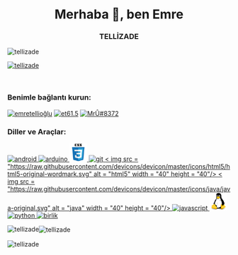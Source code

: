 <h1 align="center">Merhaba 👋, ben Emre </h1>
<h3 align="center">TELLİZADE</h3>

<p align="left"> <img src= "https://komarev.com/ghpvc/?username=tellizade&label=Profile%20views&color=0e75b6&style=flat" alt = "tellizade" /> </p>

<p align = "left"> <a href = "https: //github.com/ryo-ma/github-profile-trophy"><img src = "https://github-profile-trophy.vercel.app/?username=tellizade" alt = "tellizade" /></ a> </p>

<p align = "left"> <a href = "https://twitter.com/" target = "blank"><img src = "https://img.shields.io/twitter/follow/?logo=twitter&style=for-the-badge" alt="" /></a> </p>

<h3 align="left">Benimle bağlantı kurun:</h3>
<p align ="sol">
<a href = "https://linkedin.com/in/emre-tellioğlu-538312259" target = "blank"><img align = "center" src = "https://raw.githubusercontent.com/rahuldkjain/github-profile-readme -generator/master/src/images/icons/Social/linked-in-alt.svg" alt = "emretellioğlu" height = "30" genişlik = "40" /></a> <a href = "https:
/ /instagram.com/et61.5" target = "boş"><img align = "center" src = "https://raw.githubusercontent.com/rahuldkjain/github-profile-readme-generator/master/src/images /icons/Social/instagram.svg" alt = "et61.5" height = "30" genişlik = "40" /></a>
<a href = "https://discord.gg/MrÛ#8372" hedef ="blank"><img align="center" src="https://raw.githubusercontent.com/rahuldkjain/github-profile-readme-generator/master/src/images/icons/Social/discord.svg" alt = "MrÛ#8372" height = "30" genişlik = "40" /></a >
</p>

<h3 align="left">Diller ve Araçlar:</h3>
<p align = "left"> <a href = "https://developer.android.com" target = "_blank" rel = "noreferrer"> <img src = "https://raw.githubusercontent.com/devicons /devicon/master/icons/android/android-original-wordmark.svg" alt = "android" width = "40" height = "40"/> </a> <a href = "https://www.arduino .cc/" target = "_blank" rel = "noreferrer"> <img src = "https://cdn.worldvectorlogo.com/logos/arduino-1.svg" alt = "arduino" width = "40" yükseklik = "40"/> </a> <a href = "https://www.w3schools.com/css/" target = "_blank" rel = "noreferrer"> <img src = "https://raw.githubusercontent.com/devicons/devicon/master/icons/css3/css3-original-wordmark.svg" alt = "css3" width = "40" height = "40"/> </a> <a href = "https: //git-scm.com/" target = "_blank" rel = "noreferrer"> <img src = "https://www.vectorlogo.zone/logos/git-scm/git-scm-icon.svg" alt ="git" width = "40" height = "40"/> </a> <a href = "https://www.w3.org/html/" target = "_blank" rel = "noreferrer"> < img src = "https://raw.githubusercontent.com/devicons/devicon/master/icons/html5/html5-original-wordmark.svg" alt = "html5" width = "40" height = "40"/> </a> <a href = "https://www.java.com" target = "_blank" rel = "noreferrer"> < img src = "https://raw.githubusercontent.com/devicons/devicon/master/icons/java/java-original.svg" alt = "java" width = "40" height = "40"/> </a > <a href = "https://developer.mozilla.org/en-US/docs/Web/JavaScript" target = "_blank" rel = "noreferrer"> <img src = "https://raw.githubusercontent. com/devicons/devicon/master/icons/javascript/javascript-original.svg" alt = "javascript" width = "40" height = "40"/> </a> <a href = "https://www.linux.org/" target = "_blank" rel = "noreferrer"> <img src = "https://raw.githubusercontent.com/devicons/devicon/master/icons/linux/linux-original.svg" alt = " linux" width = "40" height = "40"/> </a> <a href = "https://www.python.org" target = "_blank" rel = "noreferrer"> <img src = "https ://raw.githubusercontent.com/devicons/devicon/master/icons/python/python-original.svg" alt = "python" width = "40" height = "40"/> </a> <a href= "https://unity.com/" target = "_blank" rel = "noreferrer"> <img src = "https://www.vectorlogo.zone/logos/unity3d/unity3d-icon.svg" alt = "birlik" genişlik = "40" yükseklik = "40"/> </a> </p>

<p><img align = "left" src = "https://github-readme-stats.vercel.app/api/top-langs?username=tellizade&show_icons=true&locale=en&layout=compact" alt = "tellizade" /> </p>

<p> <img align = "center" src = "https://github-readme-stats.vercel.app/api?username=tellizade&show_icons=true&locale=en" alt = "tellizade" /> </p>

<p><img align = "center" src = "https://github-readme-streak-stats.herokuapp.com/?user=tellizade&" alt = "tellizade" /></p>
